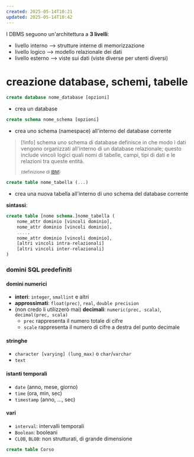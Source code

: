 ```yaml
---
created: 2025-05-14T10:21
updated: 2025-05-14T10:42
---
```

I DBMS seguono un'architettura a **3 livelli**:
- livello interno ⟶ strutture interne di memorizzazione
- livello logico ⟶ modello relazionale dei dati
- livello esterno ⟶ viste sui dati (viste diverse per utenti diversi)

# creazione database, schemi, tabelle
```sql
create database nome_database [opzioni]
```
- crea un database
```sql
create schema nome_schema [opzioni]
```
- crea uno schema (namespace) all'interno del database corrente

>[!info] schema
>uno schema di database definisce in che modo i dati vengono organizzati all'interno di un database relazionale; questo include vincoli logici quali nomi di tabelle, campi, tipi di dati e le relazioni tra queste entità.
> 
><small>(definizione di [IBM](https://www.ibm.com/it-it/topics/database-schema))</small>

```sql
create table nome_tabella (...)
```
- crea una nuova tabella all'interno di uno schema del database corrente

**sintassi**:
```sql
create table [nome schema.]nome_tabella (
	nome_attr dominio [vincoli dominio],
	nome_attr dominio [vincoli dominio],
	.....
	nome_attr dominio [vincoli dominio],
	[altri vincoli intra-relazionali]
	[altri vincoli inter-relazionali]
)
```

### domini SQL predefiniti
#### domini numerici
- **interi**: `integer`, `smallint` e altri
- **approssimati**: `float(prec)`, `real`, `double precision`
- (non credo li utilizzerò mai) **decimali**: `numeric(prec, scala)`, `decimal(prec, scala)`
	- `prec` rappresenta il numero totale di cifre
	- `scale` rappresenta il numero di cifre a destra del punto decimale

#### stringhe
- `character [varying] (lung_max)` o `char`/`varchar`
- `text`

#### istanti temporali
- `date` (anno, mese, giorno)
- `time` (ora, min, sec)
- `timestamp` (anno, ..., sec)

#### vari
- `interval`: intervalli temporali
- `Boolean`: booleani
- `CLOB`, `BLOB`: non strutturati, di grande dimensione

```sql
create table Corso 
```